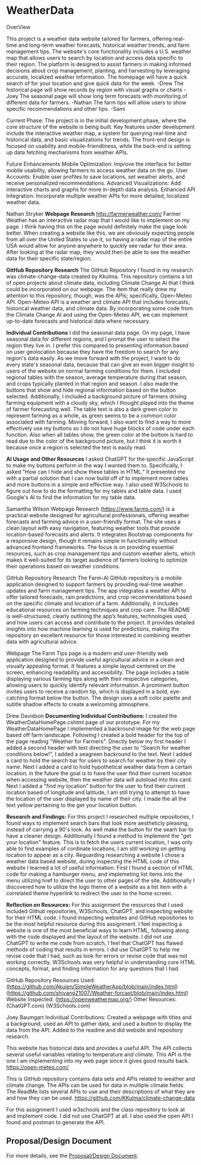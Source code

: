 # WeatherData

OverView

This project is a weather data website tailored for farmers, offering real-time and long-term weather forecasts, historical weather trends, and farm management tips. 
The website's core functionality includes a U.S. weather map that allows users to search by location and access data specific to their region. 
The platform is designed to assist farmers in making informed decisions about crop management, planting, and harvesting by leveraging accurate, localized weather information.
The homepage will have a quick search of for your location and give quick data for the week. -Drew
The historical page will show records by region with visual graphs or charts -Joey
The seasonal page will show long term forecasts with monitoring of different data for farmers. -Nathan
The farm tips will allow users to show specific recommendations and other tips. -Sami

Current Phase: The project is in the initial development phase, where the core structure of the website is being built.
Key features under development include the interactive weather map, a system for querying real-time and historical data, and basic visualizations for trends. 
The front-end design is focused on usability and mobile-friendliness, while the back-end is setting up data fetching mechanisms from weather APIs.

Future Enhancements
Mobile Optimization: Improve the interface for better mobile usability, allowing farmers to access weather data on the go.
User Accounts: Enable user profiles to save locations, set weather alerts, and receive personalized recommendations.
Advanced Visualizations: Add interactive charts and graphs for more in-depth data analysis.
Enhanced API Integration: Incorporate multiple weather APIs for more detailed, localized weather data.

Nathan Stryker 
**Webpage Research** 
http://farmerweather.com/ Farmer Weather has an interactive radar map that I would like to implement on my page. 
I think having this on the page would definitely make the page look better. When creating a website like this, we are obviously 
expecting people from all over the United States to use it, so having a radar map of the entire USA would allow for anyone anywhere to 
quickly see radar for their area. After looking at the radar map, they would then be able to see the weather data for their specific state/region.

**GitHub Repository Research**
The GitHub Repository I found in my research was climate-change-data created by Kkulma.
This repository contains a lot of open projects about climate data, including Climate Change AI that I think could be incorporated on our webpage.
The item that really drew my attention to this repository, though, was the APIs; specifically, Open-Meteo API.
Open-Meteo API is a weather and climate API that includes forecasts, historical weather data, and climate data.
By incorporating some code from the Climate Change AI and using the Open-Meteo API, we can implement up-to-date forecasts and historical data where necessary.

**Individual Contributions**
I did the seasonal data page. On my page, I have seasonal data for different regions, and I prompt the user to select the region they live in.
I prefer this compared to presenting information based on user geolocation because they have the freedom to search for any region's data easily.
As we move forward with the project, I want to do every state's seasonal data, because that can give an even bigger insight to users of the website on normal farming conditions for them.
I included regional tables with the season, average temperature during that season, and crops typically planted in that region and season.
I also made the buttons that show and hide regional information based on the button selected.
Additionally, I included a background picture of farmers driving farming equipment with a cloudy sky, which I thought played into the theme of farmer forecasting well.
The table text is also a dark green color to represent farming as a whole, as green seems to be a common color associated with farming.
Moving forward, I also want to find a way to more effectively use my buttons so I do not have huge blocks of code under each function. 
Also when all tables show, the green color at the bottom is hard to read due to the color of the background picture, but I think it is worth it because once a region is selected the text is easily read.

**AI Usage and Other Resources**
I asked ChatGPT for the specific JavaScript to make my buttons perform in the way I wanted them to. 
Specifically, I asked "How can I hide and show these tables in HTML." It presented me with a partial solution that I can now build off of to implement more tables and more buttons in a simple and effective way.
I also used W3Schools to figure out how to do the formatting for my tables and table data.
I used Google's AI to find the information for my table data.

Samantha Wilson Webpage Research (https://www.farms.com/) is a practical website designed for agricultural professionals, offering weather forecasts 
and farming advice in a user-friendly format. The site uses a clean layout with easy navigation, featuring weather tools that provide location-based 
forecasts and alerts. It integrates Bootstrap components for a responsive design, though it remains simple in functionality without advanced frontend frameworks. 
The focus is on providing essential resources, such as crop management tips and custom weather alerts, which makes it well-suited for its target audience of farmers looking to optimize their operations based on weather conditions.

GitHub Repository Research The Farm-AI GitHub repository is a mobile application designed to support farmers by providing real-time 
weather updates and farm management tips. The app integrates a weather API to offer tailored forecasts, rain predictions, and crop 
recommendations based on the specific climate and location of a farm. Additionally, it includes educational resources on farming 
techniques and crop care. The README is well-structured, clearly outlining the app’s features, technologies used, and how users can 
access and contribute to the project. It provides detailed insights into how machine learning is used for predictions, making the repository 
an excellent resource for those interested in combining weather data with agricultural advice.

Webpage The Farm Tips page is a modern and user-friendly web application designed to provide useful agricultural advice in a clean and 
visually appealing format. It features a simple layout centered on the screen, enhancing readability and accessibility. The page includes a 
table displaying various farming tips along with their respective categories, allowing users to quickly identify relevant information. A 
prominent button invites users to receive a random tip, which is displayed in a bold, eye-catching format below the button. The design uses 
a soft color palette and subtle shadow effects to create a welcoming atmosphere.


Drew Davidson 
**Documenting Individual Contributions:**
I created the WeatherDataHomePage.cshtml page of our prototype. For my WeatherDataHomePage I implemented a backround image for the web page based off farm landscape. Following I created a bold header for the top of the page reading "Weather for Farmers".
Directly below my first header I added a second header with text directing the user to "Search for weather conditions below!", I added a seagreen backround to the text. Next I added a card to hold the search bar for users to search for weather by their city name.
Next I added a card to hold hypothetical weather data from a certain location, in the future the goal is to have the user find their current location when accessing website, then the weather data will autoload into this card. 
Next I added a "find my location" button for the user to find their current location based of longitude and latitude, I am still trying to attempt to have the location of the user displayed by name of their city. I made the all the text yellow pertaining to the get your location button.

**Research and Findings:**
For this project I researched multiple repositories, I found ways to implement search bars that look more aestheticly pleasing, instead of carrying a 90's look. As well make the button for the searh bar to have a cleaner design.
Additionally I found a method to implement the "get your location" feature. This is to fetch the users current location, I was only able to find examples of cordinate locations, I am still working on getting location to appear as a city. 
Reguarding researching a website I chose a weather data based website, during inspecting the HTML code of this website I learned a lot of useful information. First I found a section of HTML code for making a hamburger menu, and implemeting 
list items into the menu utilizing href to direct the user to other pages of the site. Additionally I discovered how to utilize the logo theme of a website as a list item with a correlated theme hyperlink to redirect the user to the home screen. 

**Reflection on Resources:**
For this assignment the resources that I used included Github repositories, W3Schools, ChatGPT, and inspecting website for their HTML code. I found inspecting websites and GitHub repositories to be the most helpful resource 
during this assignment. I feel inspecting a website is one of the most beneficial ways to learn HTML, following along with the code displayed and the layout of the website. I did not use ChatGPT to write me code from scratch, 
I feel that ChatGPT has flawed methods of coding that results in errors. I did use ChatGPT to help me revise code that I had, such as look for errors or revise code that was not working correctly. 
W3Schools was very helpful in understanding core HTML concepts, format, and finding information for any questions that I had. 

GitHub Repository Resources Used: (https://github.com/Akuien/SimpleWeatherApp/blob/main/index.html) (https://github.com/shivang21007/Weather-forcast/blob/main/index.html)
Website Inspected: (https://openweathermap.org/)
Other Resources: (ChatGPT.com) (W3Schools.com)

Joey Baumgart Individual Contributions: Created a webpage with titles and a background, used an API to gather data, and used a button to display the data from the API. Added to the readme and did website and repository research.

This website has historical data and provides a useful API. The API collects several useful variables relating to temperature and climate. This API is the one I am implementing into my web page since it gives good results back.
https://open-meteo.com/

This is GitHub repository contains data sets and APIs related to weather and climate change. The APIs can be used for data in multiple climate fields. The ReadMe lists several APIs to use and their descriptions of what they are and how they can be used.
https://github.com/KKulma/climate-change-data

For this assignment I used w3schools and the class repository to look at and implement code. I did not use ChatGPT at all. I also used the open API I found and postman to generate the API.


## Proposal/Design Document
For more details, see the [Proposal/Design Document](.WeatherDataAPI/WeatherDataAppAPI/API_README.md).
